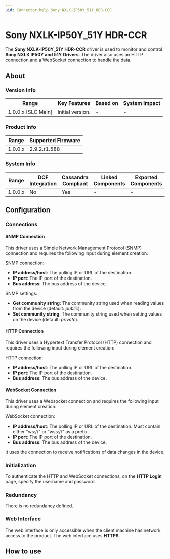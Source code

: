 ```yaml
---
uid: Connector_help_Sony_NXLK-IP50Y_51Y_HDR-CCR
---
```


# Sony NXLK-IP50Y_51Y HDR-CCR

The **Sony NXLK-IP50Y_51Y HDR-CCR** driver is used to monitor and control **Sony NXLK IP50Y and 51Y** **Drivers**. The driver also uses an HTTP connection and a WebSocket connection to handle the data.

## About

### Version Info

| **Range**            | **Key Features** | **Based on** | **System Impact** |
|----------------------|------------------|--------------|-------------------|
| 1.0.0.x \[SLC Main\] | Initial version. | \-           | \-                |

### Product Info

| **Range** | **Supported Firmware** |
|-----------|------------------------|
| 1.0.0.x   | 2.9.2.r1.588           |

### System Info

| **Range** | **DCF Integration** | **Cassandra Compliant** | **Linked Components** | **Exported Components** |
|-----------|---------------------|-------------------------|-----------------------|-------------------------|
| 1.0.0.x   | No                  | Yes                     | \-                    | \-                      |

## Configuration

### Connections

#### SNMP Connection

This driver uses a Simple Network Management Protocol (SNMP) connection and requires the following input during element creation:

SNMP connection:

- **IP address/host**: The polling IP or URL of the destination.
- **IP port**: The IP port of the destination.
- **Bus address**: The bus address of the device.

SNMP settings:

- **Get community string**: The community string used when reading values from the device (default: *public*).
- **Set community string**: The community string used when setting values on the device (default: *private*).

#### HTTP Connection

This driver uses a Hypertext Transfer Protocol (HTTP) connection and requires the following input during element creation:

HTTP connection:

- **IP address/host**: The polling IP or URL of the destination.
- **IP port**: The IP port of the destination.
- **Bus address**: The bus address of the device.

#### WebSocket Connection

This driver uses a Websocket connection and requires the following input during element creation:

WebSocket connection:

- **IP address/host**: The polling IP or URL of the destination. Must contain either "ws://" or "wss://" as a prefix.
- **IP port**: The IP port of the destination.
- **Bus address**: The bus address of the device.

It uses the connection to receive notifications of data changes in the device.

### Initialization

To authenticate the HTTP and WebSocket connections, on the **HTTP Login** page, specify the username and password.

### Redundancy

There is no redundancy defined.

### Web Interface

The web interface is only accessible when the client machine has network access to the product. The web interface uses **HTTPS**.

## How to use
